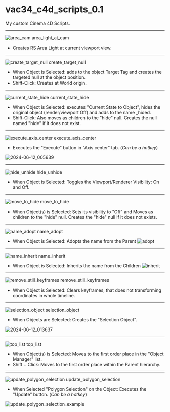 # vac34_c4d_scripts_0.1
My custom Cinema 4D Scripts.

---
![area_cam](https://github.com/vacterro/vac34_c4d_scripts/assets/143219053/04f924b5-4e75-4920-bc5f-c838b4609e53)
area_light_at_cam
- Creates RS Area Light at current viewport view.

---

![create_target_null](https://github.com/vacterro/vac34_c4d_scripts/assets/143219053/5bb6e60c-3d79-42b8-a7a2-a334aeb6770c)
create_target_null
- When Object is Selected: adds to the object Target Tag and creates the targeted null at the object position.
- Shift-Click: Creates at World origin.

---

![current_state_hide](https://github.com/vacterro/vac34_c4d_scripts/assets/143219053/5e19a575-eabe-4c2e-8b25-df5c27eaedf0)
current_state_hide

- When Object is Selected: executes "Current State to Object", hides the original object (render/viewport Off) and adds to the name _hided.
- Shift-Click: Also moves as children to the "hide" null. Creates the null named "hide" if it does not exist.

---

![execute_axis_center](https://github.com/vacterro/vac34_c4d_scripts/assets/143219053/4ccb79a5-1729-410a-9a3d-e5c3c6fd6b7c)
execute_axis_center

- Executes the "Execute" button in "Axis center" tab. (_Can be a hotkey_)

![2024-06-12_005639](https://github.com/vacterro/vac34_c4d_scripts/assets/143219053/c5384a2a-0931-4560-8cc5-ed038d899cb9)

---

![hide_unhide](https://github.com/vacterro/vac34_c4d_scripts/assets/143219053/bdc2e437-390d-44f1-a4b3-ac6ebe30f646)
hide_unhide

- When Object is Selected: Toggles the Viewport/Renderer Visibility: On and Off.

---

![move_to_hide](https://github.com/vacterro/vac34_c4d_scripts/assets/143219053/15a0c149-9c55-4b1e-a41f-cdedba987e4a)
move_to_hide

- When Object(s) is Selected: Sets its visibility to "Off" and Moves as children to the "hide" null. Creates the "hide" null if it does not exists.

---

![name_adopt](https://github.com/vacterro/vac34_c4d_scripts/assets/143219053/a23fc9fc-e33d-42a3-a22e-7b5e52feae70)
name_adopt

- When Object is Selected: Adopts the name from the Parent
![adopt](https://github.com/vacterro/vac34_c4d_scripts/assets/143219053/63c6f0bc-b1c1-4128-850d-1df47324e1dd)

---

![name_inherit](https://github.com/vacterro/vac34_c4d_scripts/assets/143219053/89ef3150-9100-4506-8fc9-8cabb634a18f)
name_inherit

- When Object is Selected: Inherits the name from the Children
![inherit](https://github.com/vacterro/vac34_c4d_scripts/assets/143219053/a4167067-6a2a-402b-bc17-8d8d9bba0a95)

---

![remove_still_keyframes](https://github.com/vacterro/vac34_c4d_scripts/assets/143219053/1d027f80-ff0d-408f-aa82-67e4dad940ae)
remove_still_keyframes

- When Object is Selected: Clears keyframes, that does not transforming coordinates in whole timeline.

---

![selection_object](https://github.com/vacterro/vac34_c4d_scripts/assets/143219053/04e5c721-c9c2-46fd-ba48-12c9fb55a574)
selection_object

- When Objects are Selected: Creates the "Selection Object".

![2024-06-12_013637](https://github.com/vacterro/vac34_c4d_scripts/assets/143219053/708f26f7-de84-4c37-a1dd-d20161582a8d)

---

![top_list](https://github.com/vacterro/vac34_c4d_scripts/assets/143219053/46cd14fe-de60-4e38-8dad-3bb5a435ad2e)
top_list

- When Object(s) is Selected: Moves to the first order place in the "Object Manager" list.
- Shift + Click: Moves to the first order place within the Parent hierarchy.

---

![update_polygon_selection](https://github.com/vacterro/vac34_c4d_scripts/assets/143219053/01cfdced-5b50-485b-b028-3b91baabb93f)
update_polygon_selection

- When Selected "Polygon Selection" on the Object: Executes the "Update" button. (_Can be a hotkey_)

![update_polygon_selection_example](https://github.com/vacterro/vac34_c4d_scripts/assets/143219053/5ba1dd9e-3069-45ea-811c-0a0d6e3cec5d)
